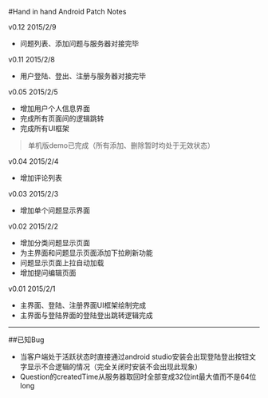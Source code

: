 #Hand in hand Android Patch Notes

v0.12 2015/2/9
- 问题列表、添加问题与服务器对接完毕

v0.11 2015/2/8
- 用户登陆、登出、注册与服务器对接完毕

v0.05 2015/2/5
- 增加用户个人信息界面
- 完成所有页面间的逻辑跳转
- 完成所有UI框架

> 单机版demo已完成（所有添加、删除暂时均处于无效状态）

v0.04 2015/2/4
- 增加评论列表

v0.03 2015/2/3
- 增加单个问题显示界面

v0.02 2015/2/2
- 增加分类问题显示页面
- 为主界面和问题显示页面添加下拉刷新功能
- 问题显示页面上拉自动加载
- 增加提问编辑页面

v0.01 2015/2/1
- 主界面、登陆、注册界面UI框架绘制完成
- 主界面与登陆界面的登陆登出跳转逻辑完成

---
##已知Bug
- 当客户端处于活跃状态时直接通过android studio安装会出现登陆登出按钮文字显示不合逻辑的情况（完全关闭时安装不会出现此现象）
- Question的createdTime从服务器取回时全部变成32位int最大值而不是64位long